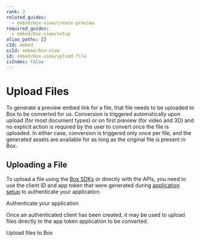 ```yaml
---
rank: 3
related_guides:
  - embed/box-view/create-preview
required_guides:
  - embed/box-view/setup
alias_paths: []
cId: embed
scId: embed/box-view
id: embed/box-view/upload-file
isIndex: false
---
```

# Upload Files

To generate a preview embed link for a file, that file needs to be uploaded to
Box to be converted for us. Conversion is triggered automatically upon upload
(for most document types) or on first preview (for video and 3D) and no
explicit action is required by the user to convert once the file is uploaded.
In either case, conversion is triggered only once per file, and the generated
assets are available for as long as the original file is present in Box.

## Uploading a File

To upload a file using the [Box SDKs](pages://sdks-and-tools/) or directly with
the APIs, you need to use the client ID and app token that were generated
during [application setup](guide://embed/box-view/setup) to authenticate your
application.

<CTA to="guide://authentication/app-token/">
Authenticate your application

</CTA>

Once an authenticated client has been created, it may be used to upload files
directly to the app token application to be converted.

<CTA to="guide://uploads/direct/file/">
Upload files to Box

</CTA>
